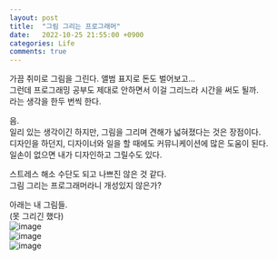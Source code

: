 ```yaml
---
layout: post
title:  "그림 그리는 프로그래머"
date:   2022-10-25 21:55:00 +0900
categories: Life
comments: true
---
```

가끔 취미로 그림을 그린다. 앨범 표지로 돈도 벌어보고...  
그런데 프로그래밍 공부도 제대로 안하면서 이걸 그리느라 시간을 써도 될까.  
라는 생각을 한두 번씩 한다.  

음.  
일리 있는 생각이긴 하지만, 그림을 그리며 견해가 넓혀졌다는 것은 장점이다.  
디자인을 하던지, 디자이너와 일을 할 때에도 커뮤니케이션에 많은 도움이 된다.  
일손이 없으면 내가 디자인하고 그릴수도 있다.  

스트레스 해소 수단도 되고 나쁘진 않은 것 같다.  
그림 그리는 프로그래머라니 개성있지 않은가?  

아래는 내 그림들.  
(못 그리긴 했다)  
![image](https://user-images.githubusercontent.com/44316628/209925868-f1df4ad2-5f74-4873-aacf-62f2c0e0db58.png)  
![image](https://user-images.githubusercontent.com/44316628/197797400-2d4ac402-1253-4aaf-8786-8ac63b8b1bb9.png)  
![image](https://user-images.githubusercontent.com/44316628/197793873-17e7db38-d1b0-4f1c-befb-765de06fd661.png)  
